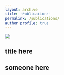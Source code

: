 ```yaml
---
layout: archive
title: "Publications"
permalink: /publications/
author_profile: true
---
```

<div class="pub-container">
    <div class="pub-thumb"><img src="https://lemonatsu.github.io/images/bio-photo.jpg"></div>
    <div class="pub-content">
        <h2 class="pub-title">title here</h3>
        <h2 class="pub-author">someone here</h4>
    </div>
</div>
